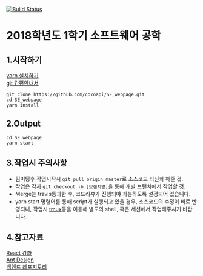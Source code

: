 [![Build Status](https://travis-ci.org/cocoapi/SE_webpage.svg?branch=master)](https://travis-ci.org/cocoapi/SE_webpage)

# 2018학년도 1학기 소프트웨어 공학

## 1.시작하기
[yarn 설치하기](https://yarnpkg.com/en/docs/install)<br/>
[git 간편안내서](https://rogerdudler.github.io/git-guide/index.ko.html)<br/>
```
git clone https://github.com/cocoapi/SE_webpage.git
cd SE_webpage
yarn install
```
## 2.Output
```
cd SE_webpage
yarn start
```

## 3.작업시 주의사항
* 팀미팅후 작업시작시 `git pull origin master`로 소스코드 최신화 해줄 것.
* 작업은 각자 `git checkout -b [브랜치명]`을 통해 개별 브랜치에서 작업할 것.
* Merge는 travis통과한 후, 코드리뷰가 진행되야 가능하도록 설정되어 있습니다.
* yarn start 명령어를 통해 script가 실행되고 있을 경우, 소스코드의 수정이 바로 반영되니, 작업시 [tmux](https://ko.wikipedia.org/wiki/Tmux)등을 이용해 별도의 shell, 혹은 세션에서 작업해주시기 바랍니다.

## 4.참고자료
[React 강좌](https://velopert.com/775)  
[Ant Design](https://ant.design/)  
[백엔드 레포지토리](https://github.com/onting/SE_backend)
